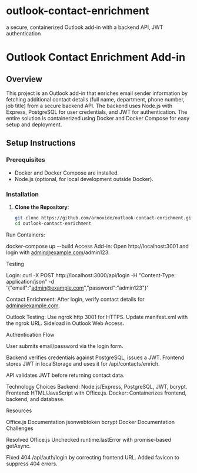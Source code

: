 # outlook-contact-enrichment
a secure, containerized Outlook add-in with a backend API, JWT authentication

# Outlook Contact Enrichment Add-in

## Overview
This project is an Outlook add-in that enriches email sender information by fetching additional contact details (full name, department, phone number, job title) from a secure backend API. The backend uses Node.js with Express, PostgreSQL for user credentials, and JWT for authentication. The entire solution is containerized using Docker and Docker Compose for easy setup and deployment.

## Setup Instructions

### Prerequisites
- Docker and Docker Compose are installed.
- Node.js (optional, for local development outside Docker).

### Installation
1. **Clone the Repository**:
   ```bash
   git clone https://github.com/arnoxide/outlook-contact-enrichment.git
   cd outlook-contact-enrichment

Run Containers:

docker-compose up --build
Access Add-in: Open http://localhost:3001 and login with admin@example.com/admin123.

Testing

Login:
curl -X POST http://localhost:3000/api/login -H "Content-Type: application/json" -d '{"email":"admin@example.com","password":"admin123"}'

Contact Enrichment: After login, verify contact details for admin@example.com.

Outlook Testing:
Use ngrok http 3001 for HTTPS.
Update manifest.xml with the ngrok URL.
Sideload in Outlook Web Access.

Authentication Flow

User submits email/password via the login form.

Backend verifies credentials against PostgreSQL, issues a JWT.
Frontend stores JWT in localStorage and uses it for /api/contacts/enrich.

API validates JWT before returning contact data.

Technology Choices
Backend: Node.js/Express, PostgreSQL, JWT, bcrypt.
Frontend: HTML/JavaScript with Office.js.
Docker: Containerizes frontend, backend, and database.

Resources

Office.js Documentation
jsonwebtoken
bcrypt
Docker Documentation
Challenges

Resolved Office.js Unchecked runtime.lastError with promise-based getAsync.

Fixed 404 /api/auth/login by correcting frontend URL.
Added favicon to suppress 404 errors.